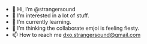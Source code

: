 - 👋 Hi, I’m @strangersound
- 👀 I’m interested in a lot of stuff.
- 🌱 I’m currently learning.
- 💞️ I’m thinking the collaborate emjoi is feeling fiesty.
- 📫 How to reach me dxo.strangersound@gmail.com

<!---
strangersound/strangersound is a ✨ special ✨ repository because its `README.md` (this file) appears on your GitHub profile.
You can click the Preview link to take a look at your changes.
--->
